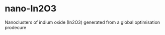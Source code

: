 nano-In2O3
==========

Nanoclusters of indium oxide (In2O3) generated from a global optimisation prodecure